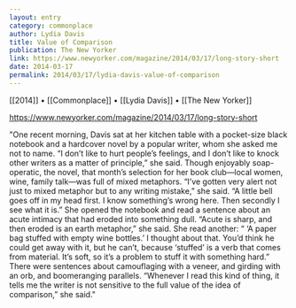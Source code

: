 ```yaml
---
layout: entry
category: commonplace
author: Lydia Davis
title: Value of Comparison
publication: The New Yorker
link: https://www.newyorker.com/magazine/2014/03/17/long-story-short
date: 2014-03-17
permalink: 2014/03/17/lydia-davis-value-of-comparison
---
```


[[2014]] • [[Commonplace]] • [[Lydia Davis]] • [[The New Yorker]]

https://www.newyorker.com/magazine/2014/03/17/long-story-short

"One recent morning, Davis sat at her kitchen table with a pocket-size black notebook and a hardcover novel by a popular writer, whom she asked me not to name. “I don’t like to hurt people’s feelings, and I don’t like to knock other writers as a matter of principle,” she said. Though enjoyably soap-operatic, the novel, that month’s selection for her book club—local women, wine, family talk—was full of mixed metaphors. “I’ve gotten very alert not just to mixed metaphor but to any writing mistake,” she said. “A little bell goes off in my head first. I know something’s wrong here. Then secondly I see what it is.” She opened the notebook and read a sentence about an acute intimacy that had eroded into something dull. “Acute is sharp, and then eroded is an earth metaphor,” she said. She read another: “ ‘A paper bag stuffed with empty wine bottles.’ I thought about that. You’d think he could get away with it, but he can’t, because ‘stuffed’ is a verb that comes from material. It’s soft, so it’s a problem to stuff it with something hard.” There were sentences about camouflaging with a veneer, and girding with an orb, and boomeranging parallels. “Whenever I read this kind of thing, it tells me the writer is not sensitive to the full value of the idea of comparison,” she said."